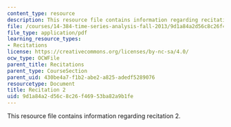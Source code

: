 ```yaml
---
content_type: resource
description: This resource file contains information regarding recitation 2.
file: /courses/14-384-time-series-analysis-fall-2013/9d1a84a2d56c8c26f46953ba82a9b1fe_MIT14_384F13_rec2.pdf
file_type: application/pdf
learning_resource_types:
- Recitations
license: https://creativecommons.org/licenses/by-nc-sa/4.0/
ocw_type: OCWFile
parent_title: Recitations
parent_type: CourseSection
parent_uid: 430be4a7-f1b2-abe2-a825-adedf5289076
resourcetype: Document
title: Recitation 2
uid: 9d1a84a2-d56c-8c26-f469-53ba82a9b1fe
---
```

This resource file contains information regarding recitation 2.